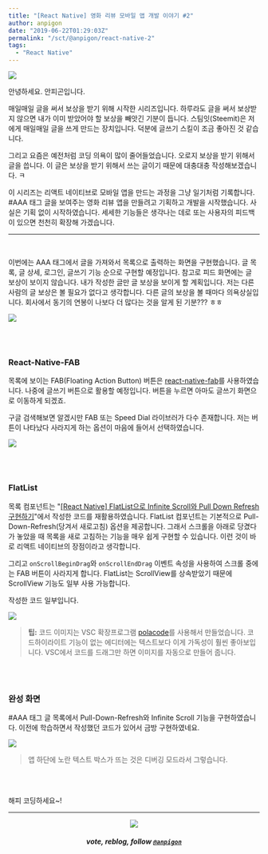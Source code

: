 ```yaml
---
title: "[React Native] 영화 리뷰 모바일 앱 개발 이야기 #2"
author: anpigon
date: "2019-06-22T01:29:03Z"
permalink: "/sct/@anpigon/react-native-2"
tags:
  - "React Native"
---
```

![](https://steemitimages.com/0x0/https://steemitimages.com/640x0/https://cdn.steemitimages.com/DQmXtBYt3kXFAhrVjuGUGa5TQrgUZ2nL8npNsg67WYqZQ57/11A557AA-ADD4-484C-AD9E-FCD37D09C38B.jpeg)

안녕하세요. 안피곤입니다.

매일매일 글을 써서 보상을 받기 위해 시작한 시리즈입니다. 하루라도 글을 써서 보상받지 않으면 내가 이미 받았어야 할 보상을 빼앗긴 기분이 듭니다. 스팀잇(Steemit)은 저에게 매일매일 글을 쓰게 만드는 장치입니다. 덕분에 글쓰기 스킬이 조금 좋아진 것 같습니다. 

그리고 요즘은 예전처럼 코딩 의욕이 많이 줄어들었습니다. 오로지 보상을 받기 위해서 글을 씁니다. 이 글은 보상을 받기 위해서 쓰는 글이기 때문에 대충대충 작성해보겠습니다. ㅋ

이 시리즈는 리액트 네이티브로 모바일 앱을 만드는 과정을 그냥 일기처럼 기록합니다. #AAA 태그 글을 보여주는 영화 리뷰 앱을 만들려고 기획하고 개발을 시작했습니다. 사실은 기획 없이 시작하였습니다. 세세한 기능들은 생각나는 데로 또는 사용자의 피드백이 있으면 천천히 확장해 가겠습니다.
<br>

***

<br>

이번에는 AAA 태그에서 글을 가져와서 목록으로 출력하는 화면을 구현했습니다. 글 목록, 글 상세, 로그인, 글쓰기 기능 순으로 구현할 예정입니다. 참고로 피드 화면에는 글 보상이 보이지 않습니다. 내가 작성한 글만 글 보상을 보이게 할 계획입니다. 저는 다른 사람의 글 보상은 볼 필요가 없다고 생각합니다. 다른 글의 보상을 볼 때마다 의욕상실입니다. 회사에서 동기의 연봉이 나보다 더 많다는 것을 알게 된 기분??? ㅎㅎ

![](https://steemitimages.com/320x0/https://files.steempeak.com/file/steempeak/anpigon/EEXtSiQW-E18489E185B3E1848FE185B3E18485E185B5E186ABE18489E185A3E186BA202019-06-2220E1848BE185A9E1848CE185A5E186AB209.11.26.png)

<br>
<br>

### React-Native-FAB

목록에 보이는 FAB(Floating Action Button) 버튼은 [react-native-fab](https://www.npmjs.com/package/react-native-fab)를 사용하였습니다. 나중에 글쓰기 버튼으로 활용할 예정입니다. 버튼을 누르면 아마도 글쓰기 화면으로 이동하게 되겠죠.

구글 검색해보면 알겠시만 FAB 또는 Speed Dial 라이브러가 다수 존재합니다. 저는 버튼이 나타났다 사라지게 하는 옵션이 마음에 들어서 선택하였습니다. 

![](https://media.giphy.com/media/eUa3ywxwoBwwE/giphy.gif)

<br>
<br>

### FlatList

목록 컴포넌트는 "[[React Native] FlatList으로 Infinite Scroll와 Pull Down Refresh 구현하기](https://steemit.com/kr/@anpigon/react-native-flatlist-infinite-scroll-pull-down-refresh)"에서 작성한 코드를 재활용하였습니다. FlatList 컴포넌트는 기본적으로 Pull-Down-Refresh(당겨서 새로고침) 옵션을 제공합니다. 그래서 스크롤을 아래로 당겼다가 놓았을 때 목록을 새로 고침하는 기능을 매우 쉽게 구현할 수 있습니다. 이런 것이 바로 리액트 네이티브의 장점이라고 생각합니다.

그리고 `onScrollBeginDrag`와 `onScrollEndDrag` 이벤트 속성을 사용하여 스크롤 중에는 FAB 버튼이 사라지게 합니다. FlatList는 ScrollView를 상속받았기 때문에 ScrollView 기능도 일부 사용 가능합니다.

작성한 코드 일부입니다.

![](https://files.steempeak.com/file/steempeak/anpigon/ZMsBtzuo-code.png)
> **팁:** 코드 이미지는 VSC 확장프로그램 [polacode](https://marketplace.visualstudio.com/items?itemName=pnp.polacode)를 사용해서 만들었습니다. 코드하이라이트 기능이 없는 에디터에는 텍스트보다 이게 가독성이 훨씬 좋아보입니다. VSC에서 코드를 드래그만 하면 이미지를 자동으로 만들어 줍니다. 

<br>
<br>

### 완성 화면

#AAA 태그 글 목록에서  Pull-Down-Refresh와 Infinite Scroll 기능을 구현하였습니다. 이전에 학습하면서 작성했던 코드가 있어서 금방 구현하였네요.

![](https://cdn.steemitimages.com/DQmU4DgBJXatt6g78iCZpvrsTuqAE2nZT159PnnQQXjq5E2/2019-06-22％2009-26-50.2019-06-22％2009_28_07.gif)
> 앱 하단에 노란 텍스트 박스가 뜨는 것은 디버깅 모드라서 그렇습니다.



<br>
<br>

해피 코딩하세요~!

<hr><center><img src='https://steemitimages.com/400x0/https://cdn.steemitimages.com/DQmQmWhMN6zNrLmKJRKhvSScEgWZmpb8zCeE2Gray1krbv6/BC054B6E-6F73-46D0-88E4-C88EB8167037.jpeg'><h5>vote, reblog, follow <code><a href='https://steemit.com/@anpigon'>@anpigon</a></code></h5></center>
